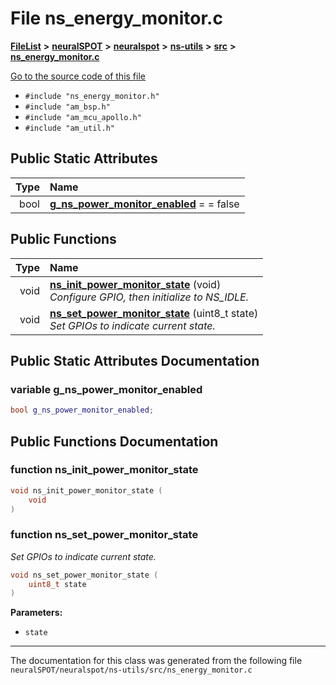 

# File ns\_energy\_monitor.c



[**FileList**](files.md) **>** [**neuralSPOT**](dir_75594cce7c7773aa3cb253214bf56510.md) **>** [**neuralspot**](dir_b737d82f35ec218ac5a7ef4105db9c0e.md) **>** [**ns-utils**](dir_8caed56d1b8d43fb57ec0577c38aa59e.md) **>** [**src**](dir_5922fa0bec7bd191dd0e3ff5da447491.md) **>** [**ns\_energy\_monitor.c**](ns__energy__monitor_8c.md)

[Go to the source code of this file](ns__energy__monitor_8c_source.md)



* `#include "ns_energy_monitor.h"`
* `#include "am_bsp.h"`
* `#include "am_mcu_apollo.h"`
* `#include "am_util.h"`























## Public Static Attributes

| Type | Name |
| ---: | :--- |
|  bool | [**g\_ns\_power\_monitor\_enabled**](#variable-g_ns_power_monitor_enabled)   = = false<br> |














## Public Functions

| Type | Name |
| ---: | :--- |
|  void | [**ns\_init\_power\_monitor\_state**](#function-ns_init_power_monitor_state) (void) <br>_Configure GPIO, then initialize to NS\_IDLE._  |
|  void | [**ns\_set\_power\_monitor\_state**](#function-ns_set_power_monitor_state) (uint8\_t state) <br>_Set GPIOs to indicate current state._  |




























## Public Static Attributes Documentation




### variable g\_ns\_power\_monitor\_enabled 

```C++
bool g_ns_power_monitor_enabled;
```



## Public Functions Documentation




### function ns\_init\_power\_monitor\_state 

```C++
void ns_init_power_monitor_state (
    void
) 
```






### function ns\_set\_power\_monitor\_state 

_Set GPIOs to indicate current state._ 
```C++
void ns_set_power_monitor_state (
    uint8_t state
) 
```





**Parameters:**


* `state` 




        

------------------------------
The documentation for this class was generated from the following file `neuralSPOT/neuralspot/ns-utils/src/ns_energy_monitor.c`

